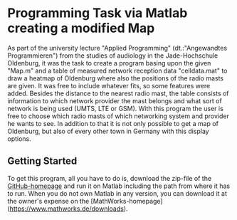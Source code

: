 # Programming Task via Matlab creating a modified Map
As part of the university lecture "Applied Programming" (dt.:"Angewandtes 
Programmieren") from the studies of audiology in the Jade-Hochschule 
Oldenburg, it was the task to create a program basing upon the given 
"Map.m" and a table of measured network reception data "celldata.mat" 
to draw a heatmap of Oldenburg where also the positions of the radio masts
are given.
It was free to include whatever fits, so some features were added.
Besides the distance to the nearest radio mast, the table consists of 
information to which network provider the mast belongs and what sort of 
network is being used (UMTS, LTE or GSM). 
With this program the user is free to choose which radio masts of which 
networking system and provider he wants to see. In addition to that it is
not only possible to get a map of Oldenburg, but also of every other town
in Germany with this display options.

## Getting Started

To get this program, all you have to do is, download the zip-file of the
[GitHub-homepage](https://github.com/Skarborn/ProgrammierProject1.git)
and run it on Matlab including the path from where it has to run.
When you do not own Matlab in any version, you can download it at the 
owner's expense on the [MathWorks-homepage]
(https://www.mathworks.de/downloads).